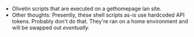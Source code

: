 - Olivetin scripts that are executed on a gethomepage lan site.
- Other thoughts: Presently, these shell scripts as-is use hardcoded API tokens. Probably don't do that. They're ran on a home environment and will be swapped out *eventually.*
